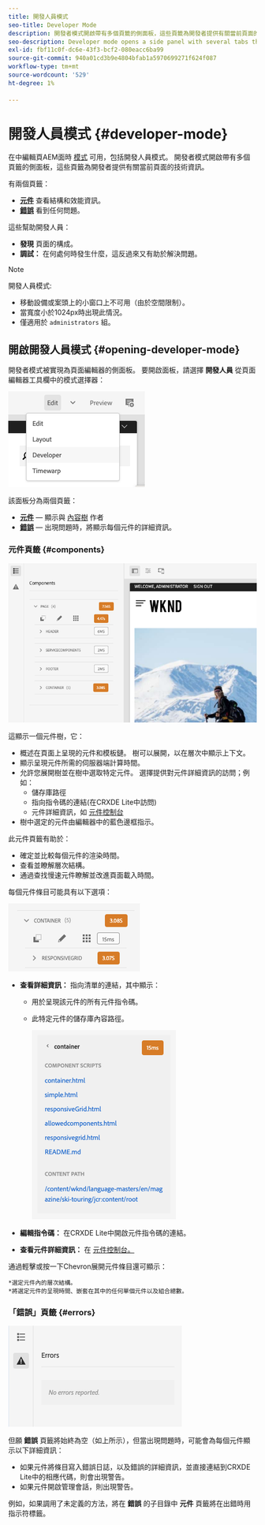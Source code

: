 ```yaml
---
title: 開發人員模式
seo-title: Developer Mode
description: 開發者模式開啟帶有多個頁籤的側面板，這些頁籤為開發者提供有關當前頁面的資訊
seo-description: Developer mode opens a side panel with several tabs that provide a developer with information about the current page
exl-id: fbf11c0f-dc6e-43f3-bcf2-080eacc6ba99
source-git-commit: 940a01cd3b9e4804bfab1a5970699271f624f087
workflow-type: tm+mt
source-wordcount: '529'
ht-degree: 1%

---
```


# 開發人員模式 {#developer-mode}

在中編輯頁AEM面時 [模式](/help/sites-cloud/authoring/fundamentals/environment-tools.md#page-modes) 可用，包括開發人員模式。 開發者模式開啟帶有多個頁籤的側面板，這些頁籤為開發者提供有關當前頁面的技術資訊。

有兩個頁籤：

* **[元件](#components)** 查看結構和效能資訊。
* **[錯誤](#errors)** 看到任何問題。

這些幫助開發人員：

* **發現** 頁面的構成。
* **調試：** 在何處何時發生什麼，這反過來又有助於解決問題。

>[!NOTE]
>
>開發人員模式:
>
>* 移動設備或案頭上的小窗口上不可用（由於空間限制）。
>  * 當寬度小於1024px時出現此情況。
>* 僅適用於 `administrators` 組。


## 開啟開發人員模式 {#opening-developer-mode}

開發者模式被實現為頁面編輯器的側面板。 要開啟面板，請選擇 **開發人員** 從頁面編輯器工具欄中的模式選擇器：

![開啟顯影模式](assets/developer-mode.png)

該面板分為兩個頁籤：

* **[元件](#components)**  — 顯示與 [內容樹](/help/sites-cloud/authoring/fundamentals/environment-tools.md#content-tree) 作者
* **[錯誤](#errors)**  — 出現問題時，將顯示每個元件的詳細資訊。

### 元件頁籤 {#components}

![「元件」頁籤](assets/developer-mode-components-tab.png)

這顯示一個元件樹，它：

* 概述在頁面上呈現的元件和模板鏈。 樹可以展開，以在層次中顯示上下文。
* 顯示呈現元件所需的伺服器端計算時間。
* 允許您展開樹並在樹中選取特定元件。 選擇提供對元件詳細資訊的訪問；例如：
   * 儲存庫路徑
   * 指向指令碼的連結(在CRXDE Lite中訪問)
   * 元件詳細資訊，如 [元件控制台](/help/sites-cloud/authoring/features/components-console.md)
* 樹中選定的元件由編輯器中的藍色邊框指示。

此元件頁籤有助於：

* 確定並比較每個元件的渲染時間。
* 查看並瞭解層次結構。
* 通過查找慢速元件瞭解並改進頁面載入時間。

每個元件條目可能具有以下選項：

![開發者模式元件示例](assets/developer-mode-component-example.png)

* **查看詳細資訊：** 指向清單的連結，其中顯示：
   * 用於呈現該元件的所有元件指令碼。
   * 此特定元件的儲存庫內容路徑。

      ![檢視詳情](assets/developer-mode-view-details.png)

* **編輯指令碼：** 在CRXDE Lite中開啟元件指令碼的連結。

* **查看元件詳細資訊：** 在 [元件控制台。](/help/sites-cloud/authoring/features/components-console.md)

通過輕擊或按一下Chevron展開元件條目還可顯示：

    *選定元件內的層次結構。
    *將選定元件的呈現時間、嵌套在其中的任何單個元件以及組合總數。

### 「錯誤」頁籤 {#errors}

![錯誤頁籤](assets/developer-mode-errors-tab.png)

但願 **錯誤** 頁籤將始終為空（如上所示），但當出現問題時，可能會為每個元件顯示以下詳細資訊：

* 如果元件將條目寫入錯誤日誌，以及錯誤的詳細資訊，並直接連結到CRXDE Lite中的相應代碼，則會出現警告。
* 如果元件開啟管理會話，則出現警告。

例如，如果調用了未定義的方法，將在 **錯誤** 的子目錄中 **元件** 頁籤將在出錯時用指示符標籤。
